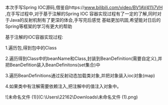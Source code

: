 本次手写Spring IOC源码,借鉴自https://www.bilibili.com/video/BV1AV411i7VH ,在手写过程中,对于基于注解的Spring IOC 容器实现过程有了一定的了解,同时对于Java的反射机制有了更深的体会,手写完后感觉
基础更加巩固,希望能对日后的Spring等框架的学习有更大的帮助

基于注解的IOC容器实现过程:

1.遍历包,得到包中的Class

2.遍历得到Class中的beanName和Class,封装到BeanDefinition(需要自定义),并把BeanDefition装入BeanDefinitons(set集合)中

3.遍历BeanDefinitions通过反射动态加载类对象,并把对象装入ioc对象(map)

4.如果类中有注解需要依赖注入,把注解中的值注入对象中。

![未命名文件 (1)](C:\Users\22162\Downloads\未命名文件 (1).png)

